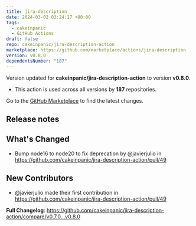 ```yaml
---
title: jira-description
date: 2024-03-02 03:24:17 +00:00
tags:
  - cakeinpanic
  - GitHub Actions
draft: false
repo: cakeinpanic/jira-description-action
marketplace: https://github.com/marketplace/actions/jira-description
version: v0.8.0
dependentsNumber: "187"
---
```



Version updated for **cakeinpanic/jira-description-action** to version **v0.8.0**.
- This action is used across all versions by **187** repositories.

Go to the [GitHub Marketplace](https://github.com/marketplace/actions/jira-description) to find the latest changes.

## Release notes

## What's Changed
* Bump node16 to node20 to fix deprecation by @javierjulio in https://github.com/cakeinpanic/jira-description-action/pull/49

## New Contributors
* @javierjulio made their first contribution in https://github.com/cakeinpanic/jira-description-action/pull/49

**Full Changelog**: https://github.com/cakeinpanic/jira-description-action/compare/v0.7.0...v0.8.0
